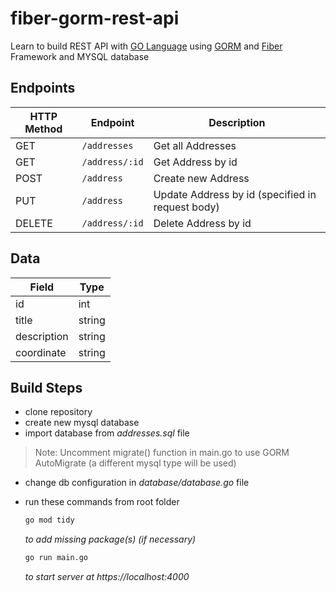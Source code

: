 # fiber-gorm-rest-api
Learn to build REST API with [GO Language](https://go.dev) using [GORM](https://gorm.io/) and [Fiber](https://gofiber.io) Framework and MYSQL database

## Endpoints

| HTTP Method | Endpoint | Description |
| ---- | ---- | ---- |
| GET | `/addresses` | Get all Addresses |
| GET | `/address/:id` | Get Address by id |
| POST | `/address` | Create new Address |
| PUT | `/address` | Update Address by id (specified in request body) |
| DELETE | `/address/:id` | Delete Address by id |

## Data 

| Field | Type |
| ---- | ---- |
| id | int |
| title | string |
| description | string |
| coordinate | string |

## Build Steps
- clone repository
- create new mysql database
- import database from *addresses.sql* file
> Note: Uncomment migrate() function in main.go to use GORM AutoMigrate (a different mysql type will be used)
- change db configuration in *database/database.go* file
- run these commands from root folder
  ```cmd
  go mod tidy
  ```
  *to add missing package(s) (if necessary)*

  ```cmd
  go run main.go
  ```
  *to start server at https://localhost:4000*